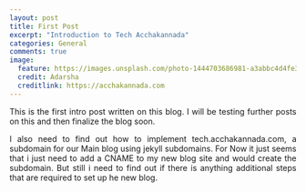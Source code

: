 ```yaml
---
layout: post
title: First Post
excerpt: "Introduction to Tech Acchakannada"
categories: General
comments: true
image:
  feature: https://images.unsplash.com/photo-1444703686981-a3abbc4d4fe3?crop=entropy&dpr=2&fit=crop&fm=jpg&h=475&ixjsv=2.1.0&ixlib=rb-0.3.5&q=50&w=1250
  credit: Adarsha
  creditlink: https://acchakannada.com
---
```


<p align = "justify">This is the first intro post written on this blog. I will be testing further posts on this and then finalize the blog soon.</p>
<p align = "justify"> I also need to find out how to implement tech.acchakannada.com, a subdomain for our Main blog using jekyll subdomains. For Now it just seems that i just need to add a CNAME to my new blog site and would create the subdomain. But still i need to find out if there is anything additional steps that are required to set up he new blog. <p>
